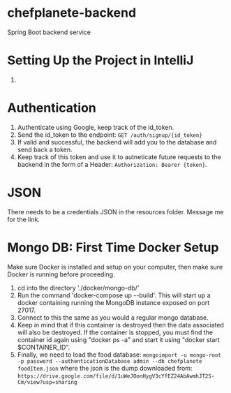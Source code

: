 # chefplanete-backend
Spring Boot backend service

# Setting Up the Project in IntelliJ
1. 

# Authentication
1. Authenticate using Google, keep track of the id_token.
2. Send the id_token to the endpoint: `GET /auth/signup/{id_token}`
3. If valid and successful, the backend will add you to the database and send back a token.
4. Keep track of this token and use it to autneticate future requests to the backend in the form of a Header: `Authorization: Bearer {token}`.

# JSON
There needs to be a credentials JSON in the resources folder. Message me for the link.

# Mongo DB: First Time Docker Setup
Make sure Docker is installed and setup on your computer, then make sure Docker is running before proceeding.

1. cd into the directory './docker/mongo-db/'
2. Run the command 'docker-compose up --build'. This will start up a docker containing running the MongoDB instance exposed on port 27017.
3. Connect to this the same as you would a regular mongo database.
4. Keep in mind that if this container is destroyed then the data associated will also be destroyed. If the container is stopped, you must find the container id again using "docker ps -a" and start it using "docker start $CONTAINER_ID".
5. Finally, we need to load the food database: `mongoimport -u mongo-root -p password --authenticationDatabase admin --db chefplanete foodItem.json` where the json is the dump downloaded from: `https://drive.google.com/file/d/1uWeJOonHygV3cYfEZ24AbAwmhJT2S-Cm/view?usp=sharing`

